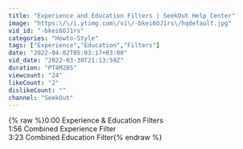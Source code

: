 ```yaml
---
title: "Experience and Education Filters | SeekOut Help Center"
image: "https:\/\/i.ytimg.com\/vi\/-bkei6OJ1rs\/hqdefault.jpg"
vid_id: "-bkei6OJ1rs"
categories: "Howto-Style"
tags: ["Experience","Education","Filters"]
date: "2022-04-02T05:03:17+03:00"
vid_date: "2022-03-30T21:13:59Z"
duration: "PT4M28S"
viewcount: "24"
likeCount: "2"
dislikeCount: ""
channel: "SeekOut"
---
```

{% raw %}0:00 Experience &amp; Education Filters<br />1:56 Combined Experience Filter <br />3:23 Combined Education Filter{% endraw %}
